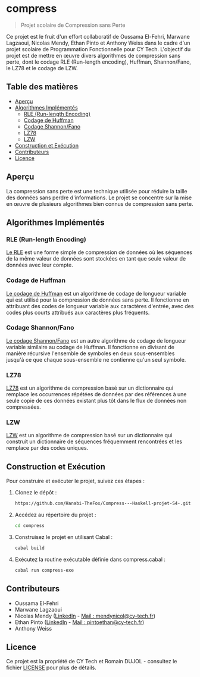 # compress
> Projet scolaire de Compression sans Perte

Ce projet est le fruit d'un effort collaboratif de Oussama El-Fehri, Marwane Lagzaoui, Nicolas Mendy, Ethan Pinto et Anthony Weiss dans le cadre d'un projet scolaire de Programmation Fonctionnelle pour CY Tech. L'objectif du projet est de mettre en œuvre divers algorithmes de compression sans perte, dont le codage RLE (Run-length encoding), Huffman, Shannon/Fano, le LZ78 et le codage de LZW.

## Table des matières

- [Aperçu](#aperçu)
- [Algorithmes Implémentés](#algorithmes-implémentés)
  - [RLE (Run-length Encoding)](#rle-codage-par-longueurs-successives)
  - [Codage de Huffman](#codage-de-huffman)
  - [Codage Shannon/Fano](#codage-shannonfano)
  - [LZ78](#lz78)
  - [LZW](#lzw)
- [Construction et Exécution](#construction-et-exécution)
- [Contributeurs](#contributeurs)
- [Licence](#licence)

## Aperçu

La compression sans perte est une technique utilisée pour réduire la taille des données sans perdre d'informations. Le projet se concentre sur la mise en œuvre de plusieurs algorithmes bien connus de compression sans perte.

## Algorithmes Implémentés

### RLE (Run-length Encoding)

[Le RLE](src/RLE.hs) est une forme simple de compression de données où les séquences de la même valeur de données sont stockées en tant que seule valeur de données avec leur compte.

### Codage de Huffman

[Le codage de Huffman](src/Statistic/Huffman.hs) est un algorithme de codage de longueur variable qui est utilisé pour la compression de données sans perte. Il fonctionne en attribuant des codes de longueur variable aux caractères d'entrée, avec des codes plus courts attribués aux caractères plus fréquents.

### Codage Shannon/Fano

[Le codage Shannon/Fano](src/Statistic/ShannonFano.hs) est un autre algorithme de codage de longueur variable similaire au codage de Huffman. Il fonctionne en divisant de manière récursive l'ensemble de symboles en deux sous-ensembles jusqu'à ce que chaque sous-ensemble ne contienne qu'un seul symbole.

### LZ78

[LZ78](src/LZ/LZ78.hs) est un algorithme de compression basé sur un dictionnaire qui remplace les occurrences répétées de données par des références à une seule copie de ces données existant plus tôt dans le flux de données non compressées.

### LZW

[LZW](src/LZ/LZW.hs) est un algorithme de compression basé sur un dictionnaire qui construit un dictionnaire de séquences fréquemment rencontrées et les remplace par des codes uniques.

## Construction et Exécution

Pour construire et exécuter le projet, suivez ces étapes :

1. Clonez le dépôt :

    ```bash
    https://github.com/Hanabi-TheFox/Compress---Haskell-projet-S4-.git
    ```

2. Accédez au répertoire du projet :

    ```bash
    cd compress
    ```

3. Construisez le projet en utilisant Cabal :

    ```bash
    cabal build
    ```

4. Exécutez la routine exécutable définie dans compress.cabal :

    ```bash
    cabal run compress-exe
    ```

## Contributeurs

- Oussama El-Fehri
- Marwane Lagzaoui
- Nicolas Mendy ([LinkedIn](https://www.linkedin.com/in/nicolas--dubois/) - [Mail : mendynicol@cy-tech.fr](mailto:mendynicol@cy-tech.fr))
- Ethan Pinto ([LinkedIn](https://www.linkedin.com/in/ethan-pinto-/) - [Mail : pintoethan@cy-tech.fr](mailto:pintoethan@cy-tech.fr))
- Anthony Weiss

## Licence

Ce projet est la propriété de CY Tech et Romain DUJOL - consultez le fichier [LICENSE](LICENSE) pour plus de détails.
